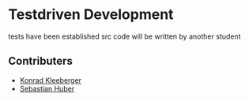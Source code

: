 # Testdriven Development
tests have been established
src code will be written by another student

## Contributers
- [Konrad Kleeberger](https://github.com/Konkrad)
- [Sebastian Huber](https://github.com/Godfather27)
